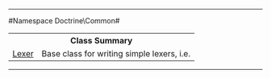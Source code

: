 

- - -

#Namespace Doctrine\Common#

<table class="title">
<tr><th colspan="2" class="title">Class Summary</th></tr>
<tr><td class="name"><a href="https://github.com/JeyDotC/Hirudo-docs/blob/master/doctrine/common/lexer.html">Lexer</a></td><td class="description">Base class for writing simple lexers, i.e. </td></tr>
</table>

- - -

